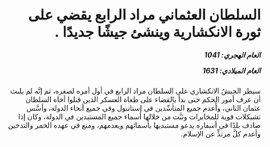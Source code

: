 <h1 dir="rtl">السلطان العثماني مراد الرابع يقضي على ثورة الانكشارية وينشئ جيشًا جديدًا .</h1>

<h5 dir="rtl">العام الهجري:  1041

العام الميلادي: 1631

</h5>

<p dir="rtl">سيطر الجيشُ الانكشاري على السلطان مراد الرابع في أول أمره لصغره، ثم إنَّه لم يلبث أن عرف أمور الحكم حتى بدأ بالقضاء على طغاة العسكر الذين قتلوا أخاه السلطان عثمان الثاني، وأَعدم جميع المتأسِّدين في إستانبول وفي جميع أنحاء الدولة، وأسَّس تشيكلات قوية للمخابرات وثبَّت من خلالها أسماء جميع المستبدين في الدولة، وكان إذا صادف بلدًا في أسفاره يدعو مستبديها بأسمائهم ويعدمهم، ومنع في عهده الخمر والتدخين وأعدم كلَّ مرتدٍّ عن الإسلام.</p></br>
